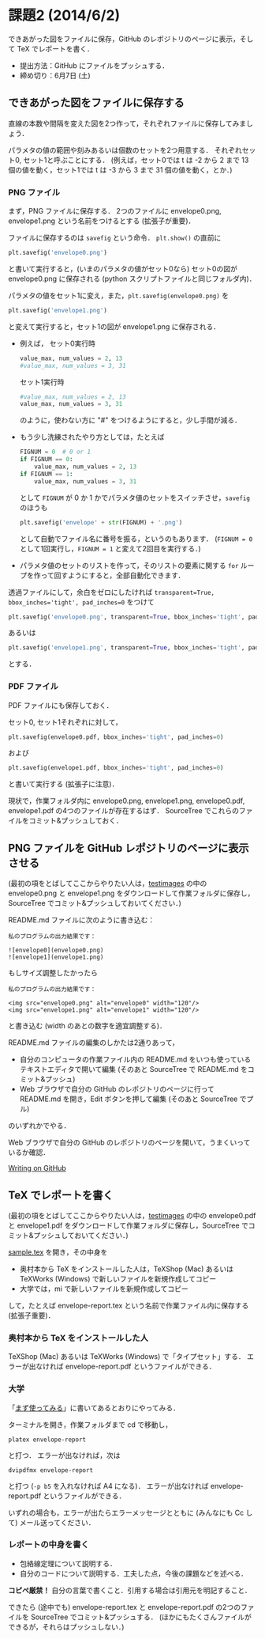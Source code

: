 課題2 (2014/6/2)
=========

できあがった図をファイルに保存，GitHub のレポジトリのページに表示，そして TeX でレポートを書く．

* 提出方法：GitHub にファイルをプッシュする．
* 締め切り：6月7日 (土)



## できあがった図をファイルに保存する

直線の本数や間隔を変えた図を2つ作って，それぞれファイルに保存してみましょう．

パラメタの値の範囲や刻みあるいは個数のセットを2つ用意する．
それぞれセット0, セット1と呼ぶことにする．
(例えば，セット0では t は -2 から 2 まで 13 個の値を動く，セット1では t は -3 から 3 まで 31 個の値を動く，とか．)


### PNG ファイル

まず，PNG ファイルに保存する．
2つのファイルに envelope0.png, envelope1.png という名前をつけるとする (拡張子が重要)．

ファイルに保存するのは `savefig` という命令．
`plt.show()` の直前に

```python
plt.savefig('envelope0.png')
```

と書いて実行すると，(いまのパラメタの値がセット0なら) セット0の図が envelope0.png に保存される
(python スクリプトファイルと同じフォルダ内)．

パラメタの値をセット1に変え，また，`plt.savefig(envelope0.png)` を

```python
plt.savefig('envelope1.png')
```

と変えて実行すると，セット1の図が envelope1.png に保存される．

* 例えば，
  セット0実行時

  ```python
  value_max, num_values = 2, 13
  #value_max, num_values = 3, 31
  ```

  セット1実行時

  ```python
  #value_max, num_values = 2, 13
  value_max, num_values = 3, 31
  ```

  のように，使わない方に "#" をつけるようにすると，少し手間が減る．

* もう少し洗練されたやり方としては，たとえば
  ```python
  FIGNUM = 0  # 0 or 1
  if FIGNUM == 0:
      value_max, num_values = 2, 13
  if FIGNUM == 1:
      value_max, num_values = 3, 31
  ```
  として `FIGNUM` が 0 か 1 かでパラメタ値のセットをスイッチさせ，`savefig` のほうも
  ```python
  plt.savefig('envelope' + str(FIGNUM) + '.png')
  ```
  として自動でファイル名に番号を振る，というのもあります．
  (`FIGNUM = 0` として1回実行し，`FIGNUM = 1` と変えて2回目を実行する．)

* パラメタ値のセットのリストを作って，そのリストの要素に関する `for` ループを作って回すようにすると，全部自動化できます．

透過ファイルにして，余白をゼロにしたければ `transparent=True, bbox_inches='tight', pad_inches=0` をつけて

```python
plt.savefig('envelope0.png', transparent=True, bbox_inches='tight', pad_inches=0)
```

あるいは

```python
plt.savefig('envelope1.png', transparent=True, bbox_inches='tight', pad_inches=0)
```

とする．


### PDF ファイル

PDF ファイルにも保存しておく．

セット0, セット1それぞれに対して，

```python
plt.savefig(envelope0.pdf, bbox_inches='tight', pad_inches=0)
```

および

```python
plt.savefig(envelope1.pdf, bbox_inches='tight', pad_inches=0)
```

と書いて実行する (拡張子に注意)．

現状で，作業フォルダ内に envelope0.png, envelope1.png, envelope0.pdf, envelope1.pdf の4つのファイルが存在するはず．
SourceTree でこれらのファイルをコミット&プッシュしておく．



## PNG ファイルを GitHub レポジトリのページに表示させる

(最初の項をとばしてここからやりたい人は，[testimages](testimages) の中の
envelope0.png と envelope1.png をダウンロードして作業フォルダに保存し，SourceTree でコミット&プッシュしておいてください．)

README.md ファイルに次のように書き込む：

```
私のプログラムの出力結果です：

![envelope0](envelope0.png)
![envelope1](envelope1.png)
```

もしサイズ調整したかったら

```
私のプログラムの出力結果です：

<img src="envelope0.png" alt="envelope0" width="120"/>
<img src="envelope1.png" alt="envelope1" width="120"/>
```

と書き込む (width のあとの数字を適宜調整する)．

README.md ファイルの編集のしかたは2通りあって，

* 自分のコンピュータの作業ファイル内の README.md をいつも使っているテキストエディタで開いて編集
  (そのあと SourceTree で README.md をコミット&プッシュ)
* Web ブラウザで自分の GitHub のレポジトリのページに行って README.md を開き，Edit ボタンを押して編集
  (そのあと SourceTree でプル)

のいずれかでやる．

Web ブラウザで自分の GitHub のレポジトリのページを開いて，うまくいっているか確認．

[Writing on GitHub](https://help.github.com/categories/88/articles)



## TeX でレポートを書く

(最初の項をとばしてここからやりたい人は，[testimages](testimages) の中の
envelope0.pdf と envelope1.pdf をダウンロードして作業フォルダに保存し，SourceTree でコミット&プッシュしておいてください．)

[sample.tex](sample.tex) を開き，その中身を

* 奥村本から TeX をインストールした人は，TeXShop (Mac) あるいは TeXWorks (Windows) で新しいファイルを新規作成してコピー
* 大学では，mi で新しいファイルを新規作成してコピー

して，たとえば envelope-report.tex という名前で作業ファイル内に保存する (拡張子重要)．


### 奥村本から TeX をインストールした人

TeXShop (Mac) あるいは TeXWorks (Windows) で「タイプセット」する．
エラーが出なければ envelope-report.pdf というファイルができる．


### 大学

「[まず使ってみる](http://hwb.ecc.u-tokyo.ac.jp/current/applications/latex/start/)」に書いてあるとおりにやってみる．

ターミナルを開き，作業フォルダまで cd で移動し，
```
platex envelope-report
```
と打つ．
エラーが出なければ，次は
```
dvipdfmx envelope-report
```
と打つ (`-p b5` を入れなければ A4 になる)．
エラーが出なければ envelope-report.pdf というファイルができる．

いずれの場合も，エラーが出たらエラーメッセージとともに (みんなにも Cc して) メール送ってください．


### レポートの中身を書く

* 包絡線定理について説明する．
* 自分のコードについて説明する．工夫した点，今後の課題などを述べる．

**コピペ厳禁！**
自分の言葉で書くこと．引用する場合は引用元を明記すること．


できたら (途中でも) envelope-report.tex と envelope-report.pdf の2つのファイルを SourceTree でコミット&プッシュする．
(ほかにもたくさんファイルができるが，それらはプッシュしない．)

